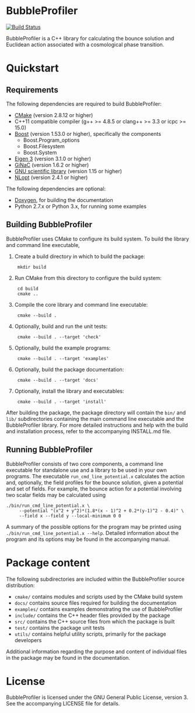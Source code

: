 BubbleProfiler
==============

[![Build Status](https://travis-ci.com/bubbleprofiler/bubbleprofiler.svg?branch=master)](https://travis-ci.com/bubbleprofiler/bubbleprofiler)

BubbleProfiler is a C++ library for calculating the bounce solution
and Euclidean action associated with a cosmological phase transition.

Quickstart
==========

Requirements
------------

The following dependencies are required to build BubbleProfiler:

 * [CMake] (version 2.8.12 or higher)
 * C++11 compatible compiler (g++ >= 4.8.5 or clang++ >= 3.3 or icpc >= 15.0)
 * [Boost] (version 1.53.0 or higher), specifically the components
   - Boost.Program\_options
   - Boost.Filesystem
   - Boost.System
 * [Eigen 3] (version 3.1.0 or higher)
 * [GiNaC] (version 1.6.2 or higher)
 * [GNU scientific library] (version 1.15 or higher)
 * [NLopt] (version 2.4.1 or higher)

The following dependencies are optional:

 * [Doxygen], for building the documentation
 * Python 2.7.x or Python 3.x, for running some examples

Building BubbleProfiler
-----------------------

BubbleProfiler uses CMake to configure its build system. To build the
library and command line executable,

1. Create a build directory in which to build the package:

        mkdir build

2. Run CMake from this directory to configure the build system:

        cd build
        cmake ..

3. Compile the core library and command line executable:

        cmake --build .

4. Optionally, build and run the unit tests:

        cmake --build . --target 'check'

5. Optionally, build the example programs:

        cmake --build . --target 'examples'

6. Optionally, build the package documentation:

        cmake --build . --target 'docs'

7. Optionally, install the library and executables:

        cmake --build . --target 'install'

After building the package, the package directory will contain the
`bin/` and `lib/` subdirectories containing the main command line
executable and the BubbleProfiler library. For more detailed instructions
and help with the build and installation process, refer to the accompanying
INSTALL.md file.

Running BubbleProfiler
----------------------

BubbleProfiler consists of two core components, a command line executable
for standalone use and a library to be used in your own programs. The
executable `run_cmd_line_potential.x` calculates the action and, optionally,
the field profiles for the bounce solution, given a potential and set of
fields. For example, the bounce action for a potential involving two scalar
fields may be calculated using

    ./bin/run_cmd_line_potential.x \
         --potential "(x^2 + y^2)*(1.8*(x - 1)^2 + 0.2*(y-1)^2 - 0.4)" \
         --field x --field y --local-minimum 0 0

A summary of the possible options for the program may be printed using
`./bin/run_cmd_line_potential.x --help`. Detailed information about
the program and its options may be found in the accompanying manual.

Package content
===============

The following subdirectories are included within the BubbleProfiler
source distribution:

 * `cmake/` contains modules and scripts used by the CMake build system
 * `docs/` contains source files required for building the documentation
 * `examples/` contains examples demonstrating the use of BubbleProfiler
 * `include/` contains the C++ header files provided by the package
 * `src/` contains the C++ source files from which the package is built
 * `test/` contains the package unit tests
 * `utils/` contains helpful utility scripts, primarily for the package
   developers

Additional information regarding the purpose and content of
individual files in the package may be found in the documentation.

License
=======

BubbleProfiler is licensed under the GNU General Public License, version 3.
See the accompanying LICENSE file for details.


[Boost]: http://www.boost.org
[CMake]: https://cmake.org
[Doxygen]: http://www.doxygen.nl
[Eigen 3]: http://eigen.tuxfamily.org
[GiNaC]: http://www.ginac.de
[GNU scientific library]: http://www.gnu.org/software/gsl
[NLopt]: https://nlopt.readthedocs.io
